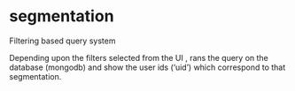 segmentation
============

Filtering based query system

Depending upon the filters selected from the UI , rans the query on the database (mongodb) and show the
user ids (‘uid’) which correspond to that segmentation.
